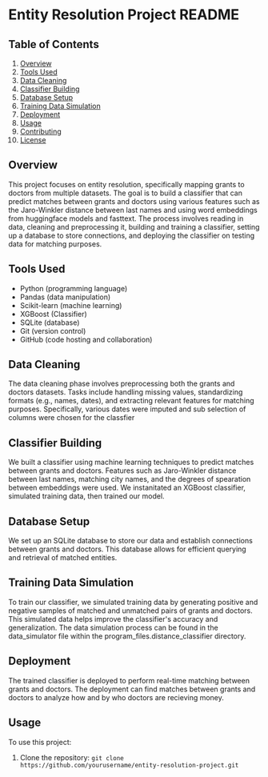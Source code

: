 # Entity Resolution Project README

## Table of Contents
1. [Overview](#overview)
2. [Tools Used](#tools-used)
3. [Data Cleaning](#data-cleaning)
4. [Classifier Building](#classifier-building)
5. [Database Setup](#database-setup)
6. [Training Data Simulation](#training-data-simulation)
7. [Deployment](#deployment)
8. [Usage](#usage)
9. [Contributing](#contributing)
10. [License](#license)

## Overview
This project focuses on entity resolution, specifically mapping grants to doctors from multiple datasets. The goal is to build a classifier that can predict matches between grants and doctors using various features such as the Jaro-Winkler distance between last names and using word embeddings from huggingface models and fasttext. The process involves reading in data, cleaning and preprocessing it, building and training a classifier, setting up a database to store connections, and deploying the classifier on testing data for matching purposes.

## Tools Used
- Python (programming language)
- Pandas (data manipulation)
- Scikit-learn (machine learning)
- XGBoost (Classifier)
- SQLite (database)
- Git (version control)
- GitHub (code hosting and collaboration)

## Data Cleaning
The data cleaning phase involves preprocessing both the grants and doctors datasets. Tasks include handling missing values, standardizing formats (e.g., names, dates), and extracting relevant features for matching purposes. Specifically, various dates were imputed and sub selection of columns were chosen for the classfier

## Classifier Building
We built a classifier using machine learning techniques to predict matches between grants and doctors. Features such as Jaro-Winkler distance between last names, matching city names, and the degrees of spearation between embeddings were used. We instanitated an XGBoost classifier, simulated training data, then trained our model.

## Database Setup
We set up an SQLite database to store our data and establish connections between grants and doctors. This database allows for efficient querying and retrieval of matched entities.

## Training Data Simulation
To train our classifier, we simulated training data by generating positive and negative samples of matched and unmatched pairs of grants and doctors. This simulated data helps improve the classifier's accuracy and generalization. The data simulation process can be found in the data_simulator file within the program_files.distance_classifier directory.

## Deployment
The trained classifier is deployed to perform real-time matching between grants and doctors. The deployment can find matches between grants and doctors to analyze how and by who doctors are recieving money.

## Usage
To use this project:
1. Clone the repository: `git clone https://github.com/yourusername/entity-resolution-project.git`
